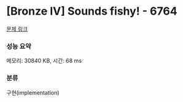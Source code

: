 # [Bronze IV] Sounds fishy! - 6764 

[문제 링크](https://www.acmicpc.net/problem/6764) 

### 성능 요약

메모리: 30840 KB, 시간: 68 ms

### 분류

구현(implementation)

